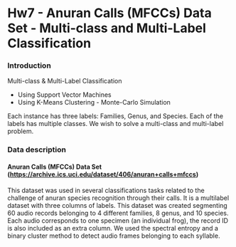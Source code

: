# Hw7 - Anuran Calls (MFCCs) Data Set - Multi-class and Multi-Label Classification

### Introduction
Multi-class & Multi-Label Classification
* Using Support Vector Machines
* Using K-Means Clustering - Monte-Carlo Simulation

Each instance has three labels: Families, Genus, and Species. Each of the labels has multiple classes. We wish to solve a multi-class and multi-label problem.


### Data description
#### Anuran Calls (MFCCs) Data Set (https://archive.ics.uci.edu/dataset/406/anuran+calls+mfccs)

This dataset was used in several classifications tasks related to the challenge of anuran species recognition through their calls. It is a multilabel dataset with three columns of labels. This dataset was created segmenting 60 audio records belonging to 4 different families, 8 genus, and 10 species. Each audio corresponds to one specimen (an individual frog), the record ID is also included as an extra column. We used the spectral entropy and a binary cluster method to detect audio frames belonging to each syllable.
